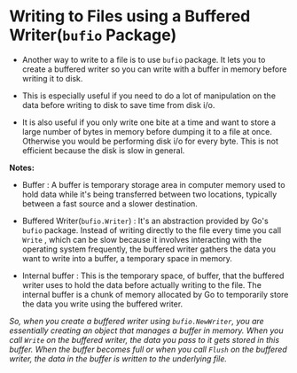 # Writing to Files using a Buffered Writer(`bufio` Package)

* Another way to write to a file is to use `bufio` package. It lets you to create a buffered writer so you can write with a buffer in memory before writing it to disk.

* This is especially useful if you need to do a lot of manipulation on the data before writing to disk to save time from disk i/o.

* It is also useful if you only write one bite at a time and want to store a large number of bytes in memory before dumping it to a file at once. Otherwise you would be performing disk i/o for every byte. This is not efficient because the disk is slow in general.

**Notes:**

* Buffer : A buffer is temporary storage area in computer memory used to hold data while it's being transferred between two locations, typically between a fast source and a slower destination.

* Buffered Writer(`bufio.Writer`) : It's an abstraction provided by Go's `bufio` package. Instead of writing directly to the file every time you call `Write` , which can be slow because it involves interacting with the operating system frequently, the buffered writer gathers the data you want to write into a buffer, a temporary space in memory.

* Internal buffer : This is the temporary space, of buffer, that the buffered writer uses to hold the data before actually writing to the file. The internal buffer is a chunk of memory allocated by Go to temporarily store the data you write using the buffered writer.

*So, when you create a buffered writer using `bufio.NewWriter`, you are essentially creating an object that manages a buffer in memory. When you call `Write` on the buffered  writer, the data you pass to it gets stored in this buffer. When the buffer becomes full or when you call `Flush` on the buffered writer, the data in the buffer is written to the underlying file.*